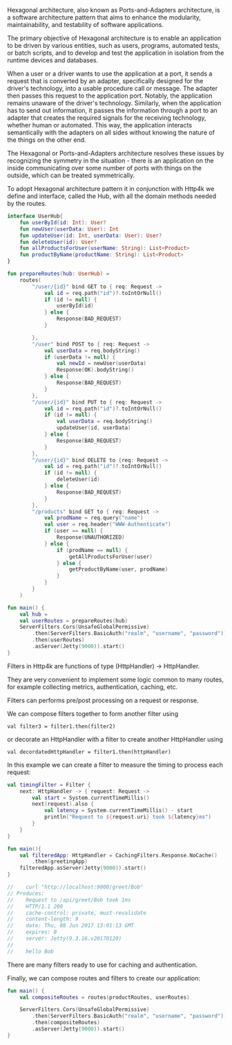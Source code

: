 Hexagonal architecture, also known as Ports-and-Adapters architecture, is a software architecture pattern that aims to enhance the modularity, maintainability, and testability of software applications.

The primary objective of Hexagonal architecture is to enable an application to be driven by various entities, such as users, programs, automated tests, or batch scripts, and to develop and test the application in isolation from the runtime devices and databases.

When a user or a driver wants to use the application at a port, it sends a request that is converted by an adapter, specifically designed for the driver's technology, into a usable procedure call or message. The adapter then passes this request to the application port. Notably, the application remains unaware of the driver's technology. Similarly, when the application has to send out information, it passes the information through a port to an adapter that creates the required signals for the receiving technology, whether human or automated. This way, the application interacts semantically with the adapters on all sides without knowing the nature of the things on the other end.

The Hexagonal or Ports-and-Adapters architecture resolves these issues by recognizing the symmetry in the situation - there is an application on the inside communicating over some number of ports with things on the outside, which can be treated symmetrically.

To adopt Hexagonal architecture pattern it in conjunction with Http4k we define and interface, called the Hub, with all the domain methods needed by the routes.


~~~kotlin
interface UserHub{
    fun userById(id: Int): User?
    fun newUser(userData: User): Int
    fun updateUser(id: Int, userData: User): User?
    fun deleteUser(id): User?
    fun allProductsForUser(userName: String): List<Product>
    fun productByName(productName: String): List<Product>
}

fun prepareRoutes(hub: UserHub) =
    routes(
        "/user/{id}" bind GET to { req: Request ->
            val id = req.path("id")?.toIntOrNull()
            if (id != null) {
                userById(id)
            } else {
                Response(BAD_REQUEST)
            }

        },
        "/user" bind POST to { req: Request ->
            val userData = req.bodyString()
            if (userData != null) {
                val newId = newUser(userData)
                Response(OK).bodyString()
            } else {
                Response(BAD_REQUEST)
            }
        },
        "/user/{id}" bind PUT to { req: Request ->
            val id = req.path("id")?.toIntOrNull()
            if (id != null) {
                val userData = req.bodyString()
                updateUser(id, userData)
            } else {
                Response(BAD_REQUEST)
            }
        },
        "/user/{id}" bind DELETE to {req: Request ->
            val id = req.path("id")?.toIntOrNull()
            if (id != null) {
                deleteUser(id)
            } else {
                Response(BAD_REQUEST)
            }
        },
        "/products" bind GET to { req: Request ->
            val prodName = req.query("name")
            val user = req.header("WWW-Authenticate")
            if (user == null) {
                Response(UNAUTHORIZED)
            } else {
                if (prodName == null) {
                    getAllProductsForUser(user)
                } else {
                    getProductByName(user, prodName)
                }
            }
        }
    )

fun main() {
    val hub =
    val userRoutes = prepareRoutes(hub)
    ServerFilters.Cors(UnsafeGlobalPermissive)
        .then(ServerFilters.BasicAuth("realm", "username", "password"))
        .then(userRoutes)
        .asServer(Jetty(9000)).start()
}
~~~

Filters in Http4k are functions of type (HttpHandler) -> HttpHandler.

They are very convenient to implement some logic common to many routes, for example collecting metrics, authentication, caching, etc.

Filters can performs pre/post processing on a request or response. 

We can compose filters together to form another filter using 

`val filter3 = filter1.then(filter2)`

or decorate an HttpHandler with a filter to create another HttpHandler using 

`val decordatedHttpHandler = filter1.then(httpHandler)`

In this example we can create a filter to measure the timing to process each request:

~~~kotlin
val timingFilter = Filter {
    next: HttpHandler -> { request: Request ->
        val start = System.currentTimeMillis()
        next(request).also {
            val latency = System.currentTimeMillis() - start
            println("Request to ${request.uri} took ${latency}ms")
        }
    }
}

fun main(){
    val filteredApp: HttpHandler = CachingFilters.Response.NoCache()
        .then(greetingApp)
    filteredApp.asServer(Jetty(9000)).start()
}

//    curl "http://localhost:9000/greet/Bob"
// Produces:
//    Request to /api/greet/Bob took 1ms
//    HTTP/1.1 200
//    cache-control: private, must-revalidate
//    content-length: 9
//    date: Thu, 08 Jun 2017 13:01:13 GMT
//    expires: 0
//    server: Jetty(9.3.16.v20170120)
//
//    hello Bob
~~~

There are many filters ready to use for caching and authentication.

Finally, we can compose routes and filters to create our application:

~~~kotlin
fun main() {
    val compositeRoutes = routes(productRoutes, userRoutes)

    ServerFilters.Cors(UnsafeGlobalPermissive)
        .then(ServerFilters.BasicAuth("realm", "username", "password"))
        .then(compositeRoutes)
        .asServer(Jetty(9000)).start()
}
~~~
